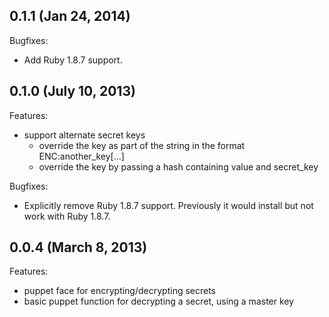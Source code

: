## 0.1.1 (Jan 24, 2014)

Bugfixes:

  - Add Ruby 1.8.7 support.

## 0.1.0 (July 10, 2013)

Features:

  - support alternate secret keys
    - override the key as part of the string in the format ENC:another_key[...]
    - override the key by passing a hash containing value and secret_key

Bugfixes:

  - Explicitly remove Ruby 1.8.7 support.  Previously it would install but not work with Ruby 1.8.7.

## 0.0.4 (March 8, 2013)

Features:

  - puppet face for encrypting/decrypting secrets
  - basic puppet function for decrypting a secret, using a master key
